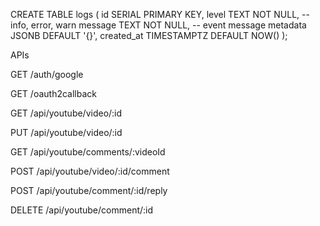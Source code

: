 CREATE TABLE logs (
  id SERIAL PRIMARY KEY,
  level TEXT NOT NULL,   -- info, error, warn
  message TEXT NOT NULL,     -- event message
  metadata JSONB DEFAULT '{}',
  created_at TIMESTAMPTZ DEFAULT NOW()
);

APIs

GET /auth/google

GET /oauth2callback

GET /api/youtube/video/:id

PUT /api/youtube/video/:id

GET /api/youtube/comments/:videoId

POST /api/youtube/video/:id/comment

POST /api/youtube/comment/:id/reply

DELETE /api/youtube/comment/:id